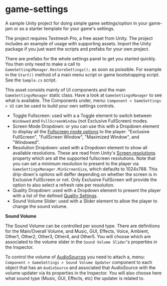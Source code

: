 # game-settings

A sample Unity project for doing simple game settings/option in your game-jam or as a starter template for your game's settings.

The project requires Textmesh Pro, a free asset from Unity. The project includes an example of usage with supporting assets. Import the Unity package if you just want the scripts and prefabs for your own project.

There are prefabs for the whole settings panel to get you started quickly. You then only need to make a call to `GameSettingsManager.RestoreSettings();` as soon as poissible. For example in the `Start()` method of a main menu script or game bootstrapping script. See the `Sample.cs` script.

This asset consists mainly of UI components and the main `GameSettingsManager` static class. Have a look at `GameSettingsManager` to see what is available. The Components under, menu: `Component > GameSettings > UI` can be used to build your own settings controls. 

* Toggle Fullscreen: used with a a Toggle element to switch between `Windowed` and `FullScreenWindow` (not Exclusive FullScreen) modes.
* Screen Mode Dropdown: or you can use this with a Dropdown element to display all the [Fullscreen mode options](https://docs.unity3d.com/ScriptReference/FullScreenMode.html) to the player: "Exclusive FullScreen", "FullScreen Window", "Maximized Window", and "Windowed".
* Resolution Dropdown: used with a Dropdown element to show all available resolutions. These are read from Unity's [Screen.resolutions](https://docs.unity3d.com/ScriptReference/Screen-resolutions.html) property which are all the supported fullscreen resolutions. Note that you can set a minimum resolution to present to the player via `GameSettingsManager.MinScreenSize`, which defaults to 1024x768. This drip-down's options will deffer depending on whether the screen is in Exclusive FullScreen or not. Only Exclusive FullScreen will provide the option to also select a refresh rate per resolution.
* Quality Dropdown: used with a Dropdown element to present the player with a list of the defined [Quality Settings](https://docs.unity3d.com/Manual/class-QualitySettings.html).
* Sound Volume Slider: used with a Slider element to allow the player to change the sound volume.

**Sound Volume**

The Sound Volume can be controlled per sound type. There are definitions for the Main/Overall Volume, and Music, GUI, Effects, Voice, Ambient, Other1, Other2, Other3, Other4, and Other5. You will choose which are associated to the volume slider in the `Sound Volume Slider`'s properties in the Inspector.

To control the volume of [AudioSources](https://docs.unity3d.com/ScriptReference/AudioSource.html) you need to attach a, menu: `Component > GameSettings > Sound Volume Updater` component to each object that has an `AudioSource` and associated that AudioSource with the volume updater via its properties in the Inspector. You will also choose here what sound type (Music, GUI, Effects, etc) the updater is related to.

